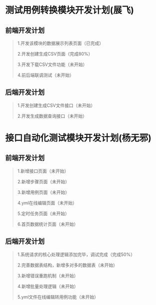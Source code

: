 # 测试用例转换模块开发计划(展飞)

## 前端开发计划

> 1.开发该模块的数据展示列表页面（已完成）
>
> 2.开发创建生成CSV页面（完成80%）
>
> 3.开发下载CSV文件功能（未开始）
>
> 4.前后端联调测试（未开始）

## 后端开发计划

> 1.开发创建生成CSV文件接口（未开始）
>
> 2.开发生成数据查询接口（未开始）







# 接口自动化测试模块开发计划(杨无邪)

## 前端开发计划

> 1.新增接口页面（未开始）
>
> 2.新增步骤页面（未开始）
>
> 3.新增用例页面（未开始）
>
> 4.yml在线编辑页面（未开始）
>
> 5.定时任务页面（未开始）
>
> 6.首页数据统计页面（未开始）



## 后端开发计划

> 1.系统请求的核心处理逻辑添加完毕，调试完成（完成50%）
>
> 2.完善数据表结构，新增多对多的数据表（未开始）
>
> 3.新增错误重跑机制（未开始）
>
> 4.新增批量处理逻辑（未开始）
>
> 5.yml文件在线编辑转用例功能（未开始）
>
> 